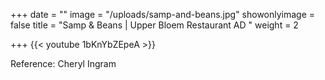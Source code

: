 +++
date = ""
image = "/uploads/samp-and-beans.jpg"
showonlyimage = false
title = "Samp & Beans | Upper Bloem Restaurant AD "
weight = 2

+++
{{< youtube 1bKnYbZEpeA >}}

Reference: Cheryl Ingram